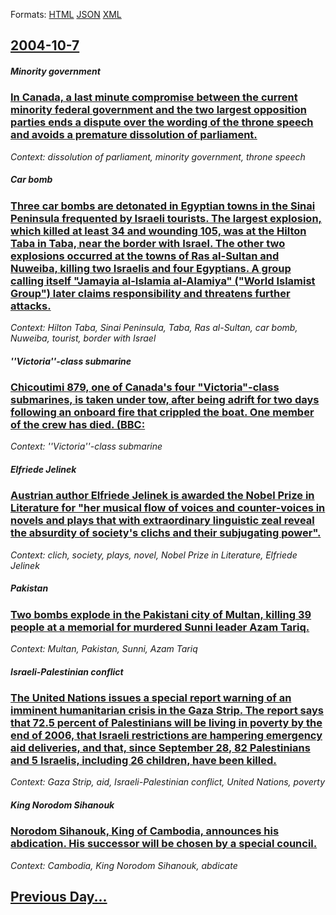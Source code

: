 
Formats: [HTML](2004/10/7/index.html)  [JSON](2004/10/7/index.json)  [XML](2004/10/7/index.xml)  

## [2004-10-7](/news/2004/10/7/index.md)

##### Minority government
### [ In Canada, a last minute compromise between the current minority federal government and the two largest opposition parties ends a dispute over the wording of the throne speech and avoids a premature dissolution of parliament. ](/news/2004/10/7/in-canada-a-last-minute-compromise-between-the-current-minority-federal-government-and-the-two-largest-opposition-parties-ends-a-dispute-o.md)
_Context: dissolution of parliament, minority government, throne speech_

##### Car bomb
### [ Three car bombs are detonated in Egyptian towns in the Sinai Peninsula frequented by Israeli tourists. The largest explosion, which killed at least 34 and wounding 105, was at the Hilton Taba in Taba, near the border with Israel. The other two explosions occurred at the towns of Ras al-Sultan and Nuweiba, killing two Israelis and four Egyptians. A group calling itself "Jamayia al-Islamia al-Alamiya" ("World Islamist Group") later claims responsibility and threatens further attacks. ](/news/2004/10/7/three-car-bombs-are-detonated-in-egyptian-towns-in-the-sinai-peninsula-frequented-by-israeli-tourists-the-largest-explosion-which-killed.md)
_Context: Hilton Taba, Sinai Peninsula, Taba, Ras al-Sultan, car bomb, Nuweiba, tourist, border with Israel_

##### ''Victoria''-class submarine
### [ Chicoutimi 879, one of Canada's four "Victoria"-class submarines, is taken under tow, after being adrift for two days following an onboard fire that crippled the boat. One member of the crew has died. (BBC: ](/news/2004/10/7/chicoutimi-879-one-of-canada-s-four-victoria-class-submarines-is-taken-under-tow-after-being-adrift-for-two-days-following-an-onboard.md)
_Context: ''Victoria''-class submarine_

##### Elfriede Jelinek
### [ Austrian author Elfriede Jelinek is awarded the Nobel Prize in Literature for "her musical flow of voices and counter-voices in novels and plays that with extraordinary linguistic zeal reveal the absurdity of society's clichs and their subjugating power". ](/news/2004/10/7/austrian-author-elfriede-jelinek-is-awarded-the-nobel-prize-in-literature-for-her-musical-flow-of-voices-and-counter-voices-in-novels-and.md)
_Context: clich, society, plays, novel, Nobel Prize in Literature, Elfriede Jelinek_

##### Pakistan
### [ Two bombs explode in the Pakistani city of Multan, killing 39 people at a memorial for murdered Sunni leader Azam Tariq. ](/news/2004/10/7/two-bombs-explode-in-the-pakistani-city-of-multan-killing-39-people-at-a-memorial-for-murdered-sunni-leader-azam-tariq.md)
_Context: Multan, Pakistan, Sunni, Azam Tariq_

##### Israeli-Palestinian conflict
### [ The United Nations issues a special report warning of an imminent humanitarian crisis in the Gaza Strip. The report says that 72.5 percent of Palestinians will be living in poverty by the end of 2006, that Israeli restrictions are hampering emergency aid deliveries, and that, since September 28, 82 Palestinians and 5 Israelis, including 26 children, have been killed. ](/news/2004/10/7/the-united-nations-issues-a-special-report-warning-of-an-imminent-humanitarian-crisis-in-the-gaza-strip-the-report-says-that-72-5-percent.md)
_Context: Gaza Strip, aid, Israeli-Palestinian conflict, United Nations, poverty_

##### King Norodom Sihanouk
### [ Norodom Sihanouk, King of Cambodia, announces his abdication. His successor will be chosen by a special council. ](/news/2004/10/7/norodom-sihanouk-king-of-cambodia-announces-his-abdication-his-successor-will-be-chosen-by-a-special-council.md)
_Context: Cambodia, King Norodom Sihanouk, abdicate_

## [Previous Day...](/news/2004/10/6/index.md)

